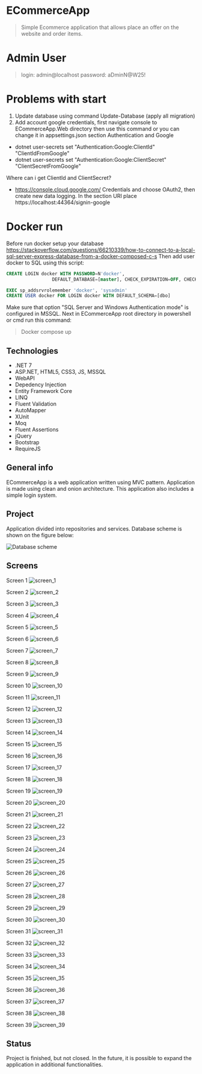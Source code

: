 # ECommerceApp
> Simple Ecommerce application that allows place an offer on the website and order items.

# Admin User
> login:     admin@localhost
> password:  aDminN@W25!

# Problems with start
1. Update database using command Update-Database (apply all migration)
2. Add account google credentials, first navigate console to ECommerceApp.Web directory then
use this command or you can change it in appsettings.json section Authentication and Google
* dotnet user-secrets set "Authentication:Google:ClientId" "ClientIdFromGoogle"
* dotnet user-secrets set "Authentication:Google:ClientSecret" "ClientSecretFromGoogle"

Where can i get ClientId and ClientSecret?
* https://console.cloud.google.com/
Credentials and choose OAuth2, then create new data logging. In the section URI place https://localhost:44364/signin-google

# Docker run
Before run docker setup your database 
https://stackoverflow.com/questions/66210339/how-to-connect-to-a-local-sql-server-express-database-from-a-docker-composed-c-s 
Then add user docker to SQL using this script:
``` sql
CREATE LOGIN docker WITH PASSWORD=N'docker', 
                 DEFAULT_DATABASE=[master], CHECK_EXPIRATION=OFF, CHECK_POLICY=OFF

EXEC sp_addsrvrolemember 'docker', 'sysadmin'
CREATE USER docker FOR LOGIN docker WITH DEFAULT_SCHEMA=[dbo]
```
Make sure that option "SQL Server and Windows Authentication mode" is configured in MSSQL. 
Next in ECommerceApp root directory in powershell or cmd run this command:
> Docker compose up

## Technologies
* .NET 7
* ASP.NET, HTML5, CSS3, JS, MSSQL
* WebAPI
* Depedency Injection
* Entity Framework Core 
* LINQ
* Fluent Validation 
* AutoMapper 
* XUnit
* Moq 
* Fluent Assertions 
* jQuery
* Bootstrap
* RequireJS

## General info
ECommerceApp is a web application written using MVC pattern. Application is made using clean and onion architecture. This application also includes a simple login system.

## Project
Application divided into repositories and services. 
Database scheme is shown on the figure below:

![Database scheme](schemat_bazy.png)

## Screens
Screen 1
![screen_1](screen_1.PNG)

Screen 2
![screen_2](screen_2.PNG)

Screen 3
![screen_3](screen_3.PNG)

Screen 4
![screen_4](screen_4.PNG)

Screen 5
![screen_5](screen_5.PNG)

Screen 6
![screen_6](screen_6.PNG)

Screen 7
![screen_7](screen_7.PNG)

Screen 8
![screen_8](screen_8.PNG)

Screen 9
![screen_9](screen_9.PNG)

Screen 10
![screen_10](screen_10.PNG)

Screen 11
![screen_11](screen_11.PNG)

Screen 12
![screen_12](screen_12.PNG)

Screen 13
![screen_13](screen_13.PNG)

Screen 14
![screen_14](screen_14.PNG)

Screen 15
![screen_15](screen_15.PNG)

Screen 16
![screen_16](screen_16.PNG)

Screen 17
![screen_17](screen_17.PNG)

Screen 18
![screen_18](screen_18.PNG)

Screen 19
![screen_19](screen_19.PNG)

Screen 20
![screen_20](screen_20.PNG)

Screen 21
![screen_21](screen_21.PNG)

Screen 22
![screen_22](screen_22.PNG)

Screen 23
![screen_23](screen_23.PNG)

Screen 24
![screen_24](screen_24.PNG)

Screen 25
![screen_25](screen_25.PNG)

Screen 26
![screen_26](screen_26.PNG)

Screen 27
![screen_27](screen_27.PNG)

Screen 28
![screen_28](screen_28.PNG)

Screen 29
![screen_29](screen_29.PNG)

Screen 30
![screen_30](screen_30.PNG)

Screen 31
![screen_31](screen_31.PNG)

Screen 32
![screen_32](screen_32.PNG)

Screen 33
![screen_33](screen_33.PNG)

Screen 34
![screen_34](screen_34.PNG)

Screen 35
![screen_35](screen_35.PNG)

Screen 36
![screen_36](screen_36.PNG)

Screen 37
![screen_37](screen_37.PNG)

Screen 38
![screen_38](screen_38.PNG)

Screen 39
![screen_39](screen_39.PNG)

## Status
Project is finished, but not closed. In the future, it is possible to expand the application in additional functionalities.
